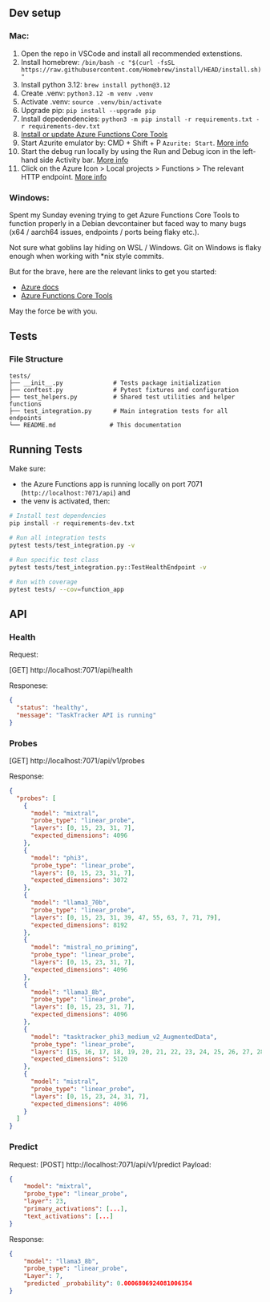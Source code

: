 ## Dev setup

### Mac:

1. Open the repo in VSCode and install all recommended extenstions.
1. Install homebrew: `/bin/bash -c "$(curl -fsSL https://raw.githubusercontent.com/Homebrew/install/HEAD/install.sh)"`
1. Install python 3.12: `brew install python@3.12`
1. Create .venv: `python3.12 -m venv .venv`
1. Activate .venv: `source .venv/bin/activate`
1. Upgrade pip: `pip install --upgrade pip`
1. Install depedendencies: `python3 -m pip install -r requirements.txt -r requirements-dev.txt`
1. [Install or update Azure Functions Core Tools](https://learn.microsoft.com/en-us/azure/azure-functions/create-first-function-vs-code-python#install-or-update-core-tools)
1. Start Azurite emulator by: CMD + Shift + P `Azurite: Start`. [More info](https://learn.microsoft.com/en-us/azure/azure-functions/create-first-function-vs-code-python#start-the-emulator)
1. Start the debug run locally by using the Run and Debug icon in the left-hand side Activity bar. [More info](https://learn.microsoft.com/en-us/azure/azure-functions/create-first-function-vs-code-python#run-the-function-locally)
1. Click on the Azure Icon > Local projects > Functions > The relevant HTTP endpoint. [More info](https://learn.microsoft.com/en-us/azure/azure-functions/create-first-function-vs-code-python#run-the-function-locally)

### Windows:

Spent my Sunday evening trying to get Azure Functions Core Tools to function properly in a Debian devcontainer but faced way to many bugs (x64 / aarch64 issues, endpoints / ports being flaky etc.).

Not sure what goblins lay hiding on WSL / Windows. 
Git on Windows is flaky enough when working with *nix style commits.

But for the brave, here are the relevant links to get you started:
- [Azure docs](https://learn.microsoft.com/en-us/azure/azure-functions/create-first-function-vs-code-python#run-the-function-locally)
- [Azure Functions Core Tools](https://github.com/Azure/azure-functions-core-tools)

May the force be with you.

## Tests

### File Structure

```
tests/
├── __init__.py              # Tests package initialization
├── conftest.py              # Pytest fixtures and configuration
├── test_helpers.py          # Shared test utilities and helper functions
├── test_integration.py      # Main integration tests for all endpoints
└── README.md               # This documentation
```

## Running Tests

Make sure:
- the Azure Functions app is running locally on port 7071 (`http://localhost:7071/api`) and
- the venv is activated, then:

```bash
# Install test dependencies
pip install -r requirements-dev.txt

# Run all integration tests
pytest tests/test_integration.py -v

# Run specific test class
pytest tests/test_integration.py::TestHealthEndpoint -v

# Run with coverage
pytest tests/ --cov=function_app
```

## API

### Health

Request:

[GET] http://localhost:7071/api/health

Responese:

```json
{
  "status": "healthy",
  "message": "TaskTracker API is running"
}
```

### Probes

[GET] http://localhost:7071/api/v1/probes

Response:

```json
{
  "probes": [
    {
      "model": "mixtral",
      "probe_type": "linear_probe",
      "layers": [0, 15, 23, 31, 7],
      "expected_dimensions": 4096
    },
    {
      "model": "phi3",
      "probe_type": "linear_probe",
      "layers": [0, 15, 23, 31, 7],
      "expected_dimensions": 3072
    },
    {
      "model": "llama3_70b",
      "probe_type": "linear_probe",
      "layers": [0, 15, 23, 31, 39, 47, 55, 63, 7, 71, 79],
      "expected_dimensions": 8192
    },
    {
      "model": "mistral_no_priming",
      "probe_type": "linear_probe",
      "layers": [0, 15, 23, 31, 7],
      "expected_dimensions": 4096
    },
    {
      "model": "llama3_8b",
      "probe_type": "linear_probe",
      "layers": [0, 15, 23, 31, 7],
      "expected_dimensions": 4096
    },
    {
      "model": "tasktracker_phi3_medium_v2_AugmentedData",
      "probe_type": "linear_probe",
      "layers": [15, 16, 17, 18, 19, 20, 21, 22, 23, 24, 25, 26, 27, 28, 29, 30, 31],
      "expected_dimensions": 5120
    },
    {
      "model": "mistral",
      "probe_type": "linear_probe",
      "layers": [0, 15, 23, 24, 31, 7],
      "expected_dimensions": 4096
    }
  ]
}
```

### Predict

Request: [POST] http://localhost:7071/api/v1/predict
Payload: 
```json
{
    "model": "mixtral",
    "probe_type": "linear_probe",
    "layer": 23,
    "primary_activations": [...],
    "text_activations": [...]
}
```

Response:
```json
{
    "model": "llama3_8b",
    "probe_type": "linear_probe",
    "Layer": 7,
    "predicted _probability": 0.0006806924081006354
}
```






